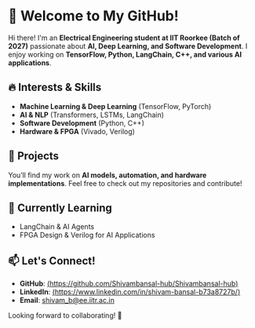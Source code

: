 # 🚀 Welcome to My GitHub!  

Hi there! I'm an **Electrical Engineering student at IIT Roorkee (Batch of 2027)** passionate about **AI, Deep Learning, and Software Development**. I enjoy working on **TensorFlow, Python, LangChain, C++, and various AI applications**.  

## 🔥 Interests & Skills  
- **Machine Learning & Deep Learning** (TensorFlow, PyTorch)  
- **AI & NLP** (Transformers, LSTMs, LangChain)  
- **Software Development** (Python, C++)  
- **Hardware & FPGA** (Vivado, Verilog)  

## 📌 Projects  
You’ll find my work on **AI models, automation, and hardware implementations**. Feel free to check out my repositories and contribute!  

## 🌱 Currently Learning  
- LangChain & AI Agents  
- FPGA Design & Verilog for AI Applications  

## 📫 Let's Connect!  
- **GitHub**: [(https://github.com/Shivambansal-hub/Shivambansal-hub)](#)  
- **LinkedIn**: [(https://www.linkedin.com/in/shivam-bansal-b73a8727b/)](#)  
- **Email**: [shivam_b@ee.iitr.ac.in](#)  

Looking forward to collaborating! 🚀  
